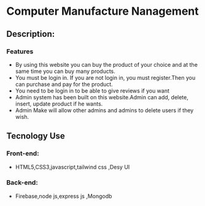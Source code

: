 # Computer Manufacture Nanagement

## Description:
  ### Features
   * By using this website you can buy the product of your choice and at the same time you can buy many products.
   * You must be login in. If you are not login in, you must register.Then you can purchase and pay for the product.
   * You need to be login in to be able to give reviews if you want
   * Admin system has been built on this website.Admin can add, delete, insert, update product if he wants.
   * Admin Make will allow other admins and admins to delete users if they wish.

## Tecnology Use
  ### Front-end:
   * HTML5,CSS3,javascript,tailwind css ,Desy UI
 ### Back-end: 
   * Firebase,node js,express js ,Mongodb


